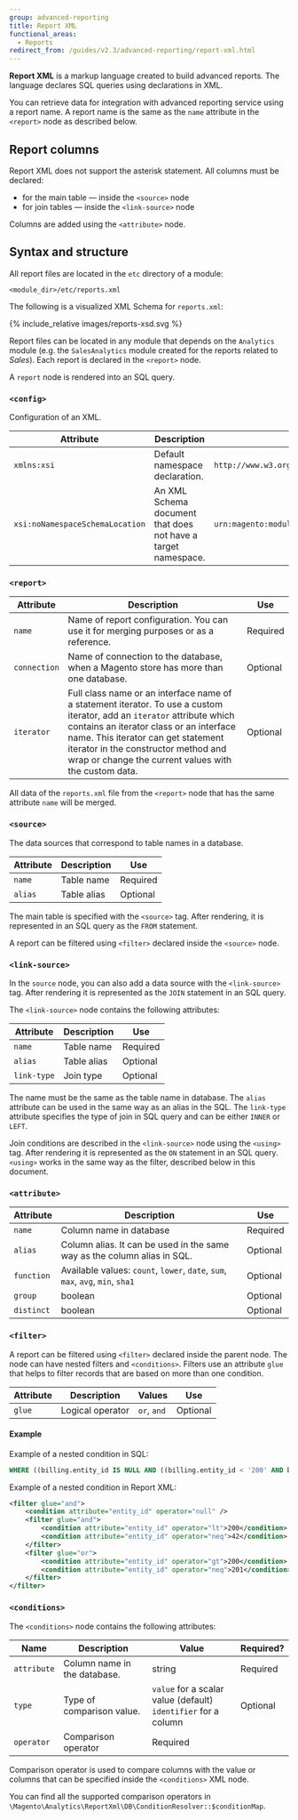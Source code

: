 ```yaml
---
group: advanced-reporting
title: Report XML
functional_areas:
  - Reports
redirect_from: /guides/v2.3/advanced-reporting/report-xml.html
---
```


**Report XML** is a markup language created to build advanced reports.
The language declares SQL queries using declarations in XML.

You can retrieve data for integration with advanced reporting service using a report name.
A report name is the same as the `name` attribute in the `<report>` node as described below.

## Report columns

Report XML does not support the asterisk statement.
All columns must be declared:

* for the main table — inside the `<source>` node
* for join tables — inside the `<link-source>` node

Columns are added using the `<attribute>` node.

## Syntax and structure

All report files are located in the `etc` directory of a module:

```
<module_dir>/etc/reports.xml
```

The following is a visualized XML Schema for `reports.xml`:

{% include_relative images/reports-xsd.svg %}

Report files can be located in any module that depends on the `Analytics` module (e.g. the `SalesAnalytics` module created for the reports related to _Sales_).
Each report is declared in the `<report>` node.

A `report` node is rendered into an SQL query.

### `<config>`

Configuration of an XML.

| Attribute                       | Description                                                   | Constant value                                         | Use      |
| ------------------------------- | ------------------------------------------------------------- | ------------------------------------------------------ | -------- |
| `xmlns:xsi`                     | Default namespace declaration.                                | `http://www.w3.org/2001/XMLSchema-instance`            | Required |
| `xsi:noNamespaceSchemaLocation` | An XML Schema document that does not have a target namespace. | `urn:magento:module:Magento_Analytics:etc/reports.xsd` | Required |

### `<report>`

| Attribute    | Description                                                                                                                                                                                                                                                                                               | Use      |
| ------------ | --------------------------------------------------------------------------------------------------------------------------------------------------------------------------------------------------------------------------------------------------------------------------------------------------------- | -------- |
| `name`       | Name of report configuration. You can use it for merging purposes or as a reference.                                                                                                                                                                                                                      | Required |
| `connection` | Name of connection to the database, when a Magento store has more than one database.                                                                                                                                                                                                                      | Optional |
| `iterator`   | Full class name or an interface name of a statement iterator. To use a custom iterator, add an `iterator` attribute which contains an iterator class or an interface name. This iterator can get statement iterator in the constructor method and wrap or change the current values with the custom data. | Optional |

All data of the `reports.xml` file from the `<report>` node that has the same attribute `name` will be merged.

### `<source>`

The data sources that correspond to table names in a database.

| Attribute | Description | Use      |
| --------- | ----------- | -------- |
| `name`    | Table name  | Required |
| `alias`   | Table alias | Optional |

The main table is specified with the `<source>` tag.
After rendering, it is represented in an SQL query as the `FROM` statement.

A report can be filtered using `<filter>` declared inside the `<source>` node.

### `<link-source>`

In the `source` node, you can also add a data source with the `<link-source>` tag.
After rendering it is represented as the `JOIN` statement in an SQL query.

The `<link-source>` node contains the following attributes:

| Attribute   | Description | Use      |
| ----------- | ----------- | -------- |
| `name`      | Table name  | Required |
| `alias`     | Table alias | Optional |
| `link-type` | Join type   | Optional |

The name must be the same as the table name in database.
The `alias` attribute can be used in the same way as an alias in the SQL.
The `link-type` attribute specifies the type of join in SQL query and can be either `INNER` or `LEFT`.

Join conditions are described in the `<link-source>` node using the `<using>` tag.
After rendering it is represented as the `ON` statement in an SQL query.
`<using>` works in the same way as the filter, described below in this document.

### `<attribute>`

| Attribute  | Description                                                                    | Use      |
| ---------- | ------------------------------------------------------------------------------ | -------- |
| `name`     | Column name in database                                                        | Required |
| `alias`    | Column alias. It can be used in the same way as the column alias in SQL.       | Optional |
| `function` | Available values: `count`, `lower`, `date`, `sum`, `max`, `avg`, `min`, `sha1` | Optional |
| `group`    | boolean                                                                        | Optional |
| `distinct` | boolean                                                                        | Optional |

### `<filter>`

A report can be filtered using `<filter>` declared inside the parent node.
The node can have nested filters and `<conditions>`.
Filters use an attribute `glue` that helps to filter records that are based on more than one condition.

| Attribute | Description      | Values      | Use      |
| --------- | ---------------- | ----------- | -------- |
| `glue`    | Logical operator | `or`, `and` | Optional |

#### Example

Example of a nested condition in SQL:

```sql
WHERE ((billing.entity_id IS NULL AND ((billing.entity_id < '200' AND billing.entity_id != '42') AND (billing.entity_id > '200' OR billing.entity_id != '201'))))
```

Example of a nested condition in Report XML:

```xml
<filter glue="and">
    <condition attribute="entity_id" operator="null" />
    <filter glue="and">
        <condition attribute="entity_id" operator="lt">200</condition>
        <condition attribute="entity_id" operator="neq">42</condition>
    </filter>
    <filter glue="or">
        <condition attribute="entity_id" operator="gt">200</condition>
        <condition attribute="entity_id" operator="neq">201</condition>
    </filter>
</filter>
```

### `<conditions>`

The `<conditions>` node contains the following attributes:

| Name        | Description                  | Value                                                               | Required? |
| ----------- | ---------------------------- | ------------------------------------------------------------------- | --------- |
| `attribute` | Column name in the database. | string                                                              | Required  |
| `type`      | Type of comparison value.    | `value` for a scalar value (default)<br/> `identifier` for a column | Optional  |
| `operator`  | Comparison operator          | Required                                                            |           |

Comparison operator is used to compare columns with the value or columns that can be specified inside the `<conditions>` XML node.

You can find all the supported comparison operators in `\Magento\Analytics\ReportXml\DB\ConditionResolver::$conditionMap`.

<!-- LINK DEFINITIONS -->

